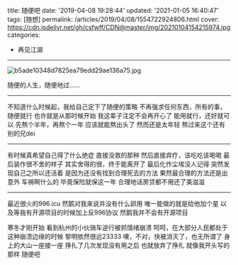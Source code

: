 title: 随便吧
date: '2019-04-08 19:28:44'
updated: '2021-01-05 16:40:47'
tags: [随想]
permalink: /articles/2019/04/08/1554722924806.html
cover: https://cdn.jsdelivr.net/gh/csfwff/CDN@master/img/20210104154215974.jpg
categories: 
- 再见江湖
---
![b5ade10348d7825ea79edd29ae136a75.jpg](https://cdn.jsdelivr.net/gh/csfwff/CDN@master/img/20210104154215974.jpg)

随便的人生，随便地过……

---

不知道什么时候起，我给自己定下了随便的策略
不再强求任何东西，所有的事，随便就行
也许就是从那时候开始
我这辈子注定不会再开心了
能用就行，还好就可以
先熬个半年，再熬个一年
应该就能熬出头了
然而还是太年轻
熬过来这个还有别的兄dei

---

有时候真希望自己得了什么绝症
直接没救的那种
然后直接弃疗，该吃吃该喝喝
最后装作很不舍的样子
其实舍得的很，终于能离开了
最后化作尘埃没人记得
突然发现自己之所以还活着
是因为还没有找到合理死去的方法
果然最合理的方法还是出意外
车祸啊什么的
毕竟保险就保这一年
合理地话房贷都不用还了美滋滋

---

最近很火的996.icu
然鹅对我来说并没有什么卵用
唯一能做的就是给他加个星
以及等我有开源项目的时候加上反996协议
然鹅我并不会有开源项目

寒冬才刚开始
看到杭州的小伙骑车逆行被抓情绪崩溃
呵呵，在大部分人民都处于这种崩溃边缘的时候
黎明依然很远23333
噢，不对，快被消灭了，也无所谓了
身上的大山一座接一座
挣扎了几次发现没有用之后
也就放弃了挣扎
就像我开头写的那样
随便吧

